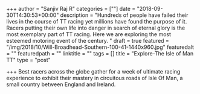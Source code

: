+++
author = "Sanjiv Raj R"
categories = [""]
date = "2018-09-30T14:30:53+00:00"
description = "Hundreds of people have failed their lives in the course of TT racing yet millions have found the purpose of it. Racers putting their own life into danger in search of eternal glory is the most exemplary part of TT racing. Here we are exploring the most esteemed motoring event of the century. "
draft = true
featured = "/img/2018/10/Will-Broadhead-Southern-100-41-1440x960.jpg"
featuredalt = ""
featuredpath = ""
linktitle = ""
tags = []
title = "Explore-The Isle of Man TT"
type = "post"

+++
Best racers across the globe gather for a week of ultimate racing experience to exhibit their mastery in circuitous roads of Isle Of Man, a small country between England and Ireland.